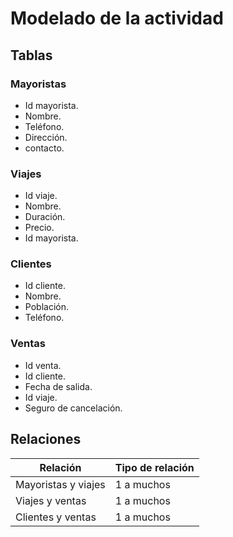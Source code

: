 # Modelado de la actividad

## Tablas

### Mayoristas

- Id mayorista.
- Nombre.
- Teléfono.
- Dirección.
- contacto.

### Viajes

- Id viaje.
- Nombre.
- Duración.
- Precio.
- Id mayorista.

### Clientes

- Id cliente.
- Nombre.
- Población.
- Teléfono.

### Ventas

- Id venta.
- Id cliente.
- Fecha de salida.
- Id viaje.
- Seguro de cancelación.

## Relaciones

| Relación | Tipo de relación |
| --- | --- |
| Mayoristas y viajes | 1 a muchos |
| Viajes y ventas | 1 a muchos |
| Clientes y ventas | 1 a muchos |
